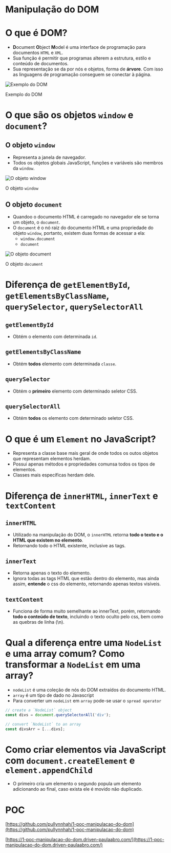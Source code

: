 # Manipulação do DOM

# O que é DOM?

- **D**ocument **O**bject **M**odel é uma interface de programação para documentos `HTML` e `XML`.
- Sua função é permitir que programas alterem a estrutura, estilo e conteúdo de documentos.
- Sua representação se da por nós e objetos, forma de **árvore**. Com isso as linguagens de programação conseguem se conectar à página.

![Exemplo do DOM](Manipulac%CC%A7a%CC%83o%20do%20DOM%20d868c9e7d78a458ca3ae0fced703daa3/dom.gif)

Exemplo do DOM

# O que são os objetos `window` e `document`?

## O objeto `window`

- Representa a janela de navegador.
- Todos os objetos globais JavaScript, funções e variáveis são membros da `window`.

![O objeto `window`](Manipulac%CC%A7a%CC%83o%20do%20DOM%20d868c9e7d78a458ca3ae0fced703daa3/window-object.png)

O objeto `window`

## O objeto `document`

- Quandoo o documento HTML é carregado no navegador ele se torna um objeto, o `document`.
- O `document` é o nó raiz do documento HTML e uma propriedade do objeto `window`, portanto,  existem duas formas de acessar a ela:
    - `window.document`
    - `document`

![O objeto `document`](Manipulac%CC%A7a%CC%83o%20do%20DOM%20d868c9e7d78a458ca3ae0fced703daa3/images.png)

O objeto `document`

# Diferença de `getElementById`, `getElementsByClassName`, `querySelector`, `querySelectorAll`

## `getElementById`

- Obtém o elemento com determinada `id`.

## `getElementsByClassName`

- Obtém **todos** elemento com determinada `classe`.

## `querySelector`

- Obtém o **primeiro** elemento com determinado seletor CSS.

## `querySelectorAll`

- Obtém **todos**  os elemento com determinado seletor CSS.

# O que é um `Element` no JavaScript?

- Representa a classe base mais geral de onde todos os outos objetos que representam elementos herdam.
- Possui apenas métodos e propriedades comunsa todos os tipos de elementos.
- Classes mais específicas herdam dele.

# Diferença de `innerHTML`, `innerText` e `textContent`

## `innerHTML`

- Utilizado na manipulação do DOM, o `innerHTML` retorna **todo o texto e o HTML que existem no elemento**.
- Retornando todo o HTML existente, inclusive as tags.

## `innerText`

- Retorna apenas o texto do elemento.
- Ignora todas as tags HTML que estão dentro do elemento, mas ainda assim, **entende** o css do elemento, retornando apenas textos visíveis.

## `textContent`

- Funciona de forma muito semelhante ao innerText, porém, retornando **todo o conteúdo de texto**, incluindo o texto oculto pelo css, bem como as quebras de linha (\n).

# Qual a diferença entre uma `NodeList` e uma array comum? Como transformar a `NodeList` em uma array?

- `nodeList` é uma coleção de nós do DOM extraídos do documento HTML.
- `array` é um tipo de dado no Javascript
- Para converter um `nodeList` em `array` pode-se usar o `spread operator`

```jsx
// create a `NodeList` object
const divs = document.querySelectorAll('div');

// convert `NodeList` to an array
const divsArr = [...divs];
```

# Como criar elementos via JavaScript com `document.createElement` e `element.appendChild`

- O primeiro cria um elemento o segundo popula um elemento adicionando ao final, caso exista ele é movido não duplicado.

# POC

[https://github.com/pullynnhah/1-poc-manipulacao-do-dom](https://github.com/pullynnhah/1-poc-manipulacao-do-dom)

[https://1-poc-manipulacao-do-dom.driven-paulaabro.com/](https://1-poc-manipulacao-do-dom.driven-paulaabro.com/)